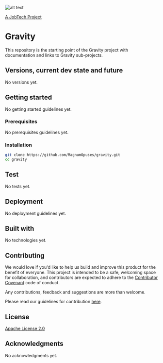 ![alt text][logo]

[logo]: https://github.com/MagnumOpuses/project-meta/blob/master/img/jobtechdev_black.png "JobTech dev logo"
[A JobTech Project](https://www.jobtechdev.se)

# Gravity

This repository is the starting point of the Gravity project with documentation and links to Gravity sub-projects.

## Versions, current dev state and future

No versions yet.

## Getting started

No getting started guidelines yet.

### Prerequisites

No prerequisites guidelines yet.

### Installation

```bash
git clone https://github.com/MagnumOpuses/gravity.git
cd gravity
```

## Test

No tests yet.

## Deployment

No deployment guidelines yet.

## Built with

No technologies yet.

## Contributing

We would love if you'd like to help us build and improve this product for the benefit of everyone. This project is intended to be a safe, welcoming space for collaboration, and contributors are expected to adhere to the [Contributor Covenant](http://contributor-covenant.org/) code of conduct.

Any contributions, feedback and suggestions are more than welcome.

Please read our guidelines for contribution [here](CONTRIBUTING_TEMPLATE.md).

## License

[Apache License 2.0](LICENSE.md)

## Acknowledgments

No acknowledgments yet.
